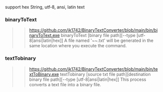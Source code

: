 support hex String, utf-8, ansi, latin text

### binaryToText
>> https://github.com/jk1742/BinaryTextConverter/blob/main/bin/binaryToText.exe
binaryToText [binary file path][--type [utf-8|ansi|latin|hex]]
	A file named '~~.txt' will be generated in the same location where you execute the command.

### textTobinary
>> https://github.com/jk1742/BinaryTextConverter/blob/main/bin/textToBinary.exe
textTobinary [source txt file path][destination binary file path][--type [utf-8|ansi|latin|hex]]
	This process converts a text file into a binary file.